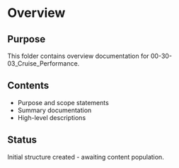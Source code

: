 # Overview

## Purpose
This folder contains overview documentation for 00-30-03_Cruise_Performance.

## Contents
- Purpose and scope statements
- Summary documentation
- High-level descriptions

## Status
Initial structure created - awaiting content population.
